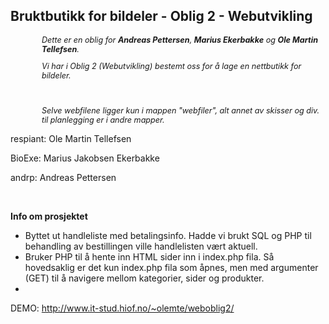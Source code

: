 <h2>Bruktbutikk for bildeler - Oblig 2 - Webutvikling</h2>

<div style="margin: 10px 0; padding-left: 50px; font-size: 90%; font-style: italic;">
  <p>Dette er en oblig for <b>Andreas Pettersen</b>, <b>Marius Ekerbakke</b> og <b>Ole Martin Tellefsen</b>.</p>
  <p>Vi har i Oblig 2 (Webutvikling) bestemt oss for å lage en nettbutikk for bildeler.</p><br />

  <p>Selve webfilene ligger kun i mappen "webfiler", alt annet av skisser og div. til planlegging er i andre mapper.</p>
</div>

<p>respiant: Ole Martin Tellefsen</p>
<p>BioExe: Marius Jakobsen Ekerbakke</p>
<p>andrp: Andreas Pettersen</p><br />

<b>Info om prosjektet</b> 
<ul>
  <li>Byttet ut handleliste med betalingsinfo. Hadde vi brukt SQL og PHP til behandling av bestillingen ville handlelisten vært aktuell.</li>
  <li>Bruker PHP til å hente inn HTML sider inn i index.php fila. Så hovedsaklig er det kun index.php fila som åpnes, men med argumenter (GET) til å navigere mellom kategorier, sider og produkter.</li>
  <li></li>
</ul>

DEMO: http://www.it-stud.hiof.no/~olemte/weboblig2/

